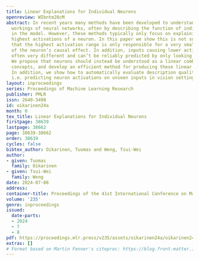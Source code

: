 ```yaml
---
title: Linear Explanations for Individual Neurons
openreview: WIbntm28cM
abstract: In recent years many methods have been developed to understand the internal
  workings of neural networks, often by describing the function of individual neurons
  in the model. However, these methods typically only focus on explaining the very
  highest activations of a neuron. In this paper we show this is not sufficient, and
  that the highest activation range is only responsible for a very small percentage
  of the neuron’s causal effect. In addition, inputs causing lower activations are
  often very different and can’t be reliably predicted by only looking at high activations.
  We propose that neurons should instead be understood as a linear combination of
  concepts, and develop an efficient method for producing these linear explanations.
  In addition, we show how to automatically evaluate description quality using simulation,
  i.e. predicting neuron activations on unseen inputs in vision setting.
layout: inproceedings
series: Proceedings of Machine Learning Research
publisher: PMLR
issn: 2640-3498
id: oikarinen24a
month: 0
tex_title: Linear Explanations for Individual Neurons
firstpage: 38639
lastpage: 38662
page: 38639-38662
order: 38639
cycles: false
bibtex_author: Oikarinen, Tuomas and Weng, Tsui-Wei
author:
- given: Tuomas
  family: Oikarinen
- given: Tsui-Wei
  family: Weng
date: 2024-07-08
address:
container-title: Proceedings of the 41st International Conference on Machine Learning
volume: '235'
genre: inproceedings
issued:
  date-parts:
  - 2024
  - 7
  - 8
pdf: https://proceedings.mlr.press/v235/assets/oikarinen24a/oikarinen24a.pdf
extras: []
# Format based on Martin Fenner's citeproc: https://blog.front-matter.io/posts/citeproc-yaml-for-bibliographies/
---
```


